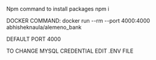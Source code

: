 
Npm command to install packages
npm i 

DOCKER COMMAND: docker run --rm --port 4000:4000 abhisheknaula/alemeno_bank

DEFAULT PORT 4000

TO CHANGE MYSQL CREDENTIAL EDIT .ENV FILE 
